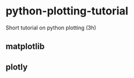 # python-plotting-tutorial
Short tutorial on python plotting (3h)

matplotlib
----------

plotly
------
